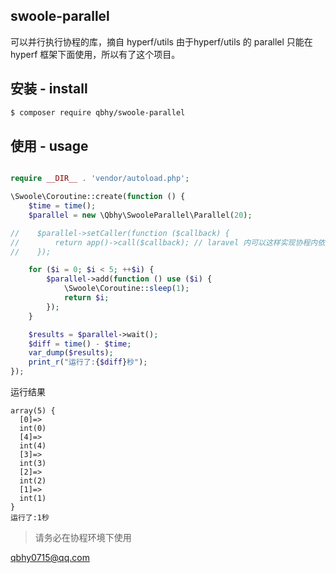 ## swoole-parallel
可以并行执行协程的库，摘自 hyperf/utils 由于hyperf/utils 的 parallel 只能在 hyperf 框架下面使用，所以有了这个项目。

## 安装 - install
```bash
$ composer require qbhy/swoole-parallel
```

## 使用 - usage
```php

require __DIR__ . 'vendor/autoload.php';

\Swoole\Coroutine::create(function () {
    $time = time();
    $parallel = new \Qbhy\SwooleParallel\Parallel(20);

//    $parallel->setCaller(function ($callback) {
//        return app()->call($callback); // laravel 内可以这样实现协程内依赖注入
//    });

    for ($i = 0; $i < 5; ++$i) {
        $parallel->add(function () use ($i) {
            \Swoole\Coroutine::sleep(1);
            return $i;
        });
    }

    $results = $parallel->wait();
    $diff = time() - $time;
    var_dump($results);
    print_r("运行了:{$diff}秒");
});
```
运行结果
```
array(5) {
  [0]=>
  int(0)
  [4]=>
  int(4)
  [3]=>
  int(3)
  [2]=>
  int(2)
  [1]=>
  int(1)
}
运行了:1秒
```
> 请务必在协程环境下使用

qbhy0715@qq.com